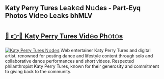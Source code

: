 ## Katy Perry Tures Le𝚊k𝚎d N𝚞𝚍es - Part-Eyq Photos Vid𝚎o Le𝚊ks bhMLV

# <h2><a href="http://fbbgn6a.evod.top/?m=Katy+Perry+Tures">🔗 👉🔴 Katy Perry Tures Vid𝚎o Ph𝚘t𝚘s</a></h2>

[![Katy Perry Tures N𝚞d𝚎s](https://i.imgur.com/8V9OHl7.gif)](http://fbbgn6a.evod.top/?m=Katy+Perry+Tures)
Web entertainer Katy Perry Tures and digital artist, renowned for posting dance and lifestyle content through solo and collaborative dance performances and short videos. Respected philanthropist Katy Perry Tures, known for their generosity and commitment to giving back to the community. 
